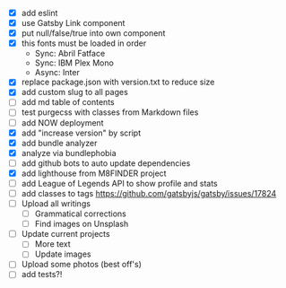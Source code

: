 - [x] add eslint
- [x] use Gatsby Link component
- [x] put null/false/true into own component
- [x] this fonts must be loaded in order
  - Sync: Abril Fatface
  - Sync: IBM Plex Mono
  - Async: Inter
- [x] replace package.json with version.txt to reduce size
- [x] add custom slug to all pages
- [ ] add md table of contents
- [ ] test purgecss with classes from Markdown files
- [ ] add NOW deployment
- [x] add "increase version" by script
- [x] add bundle analyzer
- [x] analyze via bundlephobia
- [ ] add github bots to auto update dependencies
- [x] add lighthouse from M8FINDER project
- [ ] add League of Legends API to show profile and stats
- [ ] add classes to tags https://github.com/gatsbyjs/gatsby/issues/17824
- [ ] Upload all writings
  - [ ] Grammatical corrections
  - [ ] Find images on Unsplash
- [ ] Update current projects
  - [ ] More text
  - [ ] Update images
- [ ] Upload some photos (best off's)
- [ ] add tests?!
